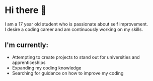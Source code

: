 # Hi there 👋
I am a 17 year old student who is passionate about self improvement.  
I desire a coding career and am continuously working on my skills. 

## I'm currently:
- Attempting to create projects to stand out for universities and apprenticeships
- Expanding my coding knowledge 
- Searching for guidance on how to improve my coding

<!--
**baorii/baorii** is a ✨ _special_ ✨ repository because its `README.md` (this file) appears on your GitHub profile.

Here are some ideas to get you started:

- 🔭 I’m currently working on ...
- 🌱 I’m currently learning ...
- 👯 I’m looking to collaborate on ...
- 🤔 I’m looking for help with ...
- 💬 Ask me about ...
- 📫 How to reach me: ...
- 😄 Pronouns: ...
- ⚡ Fun fact: ...

Things to add: 
- Images
- Emojis 
- GIFS?
- 
-->

